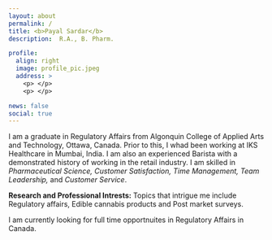 ```yaml
---
layout: about
permalink: /
title: <b>Payal Sardar</b>
description:  R.A., B. Pharm. 

profile:
  align: right
  image: profile_pic.jpeg
  address: >
    <p> </p>
    <p> </p>

news: false
social: true
---
```


I am a graduate in Regulatory Affairs from Algonquin College of Applied Arts and Technology, Ottawa, Canada. Prior to this, I whad been working at IKS Healthcare in Mumbai, India. I am also an experienced Barista with a demonstrated history of working in the retail industry. I am skilled in _Pharmaceutical Science, Customer Satisfaction, Time Management, Team Leadership,_ and _Customer Service_. 

<b>Research and Professional Intrests:</b> 
Topics that intrigue me include Regulatory affairs, Edible cannabis products and Post market surveys.

I am currently looking for full time opportnuites in Regulatory Affairs in Canada. 
